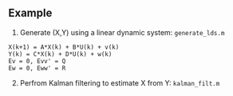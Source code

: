 ## Example

1. Generate (X,Y) using a linear dynamic system: `generate_lds.m`

```
X(k+1) = A*X(k) + B*U(k) + v(k)
Y(k) = C*X(k) + D*U(k) + w(k)
Ev = 0, Evv' = Q
Ew = 0, Eww' = R
```

2. Perfrom Kalman filtering to estimate X from Y: `kalman_filt.m`

